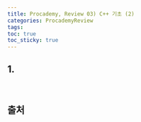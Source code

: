 ```yaml
---
title: Procademy, Review 03) C++ 기초 (2)
categories: ProcademyReview
tags: 
toc: true
toc_sticky: true
---
```

## **1.**



<br/>

## **출처**

